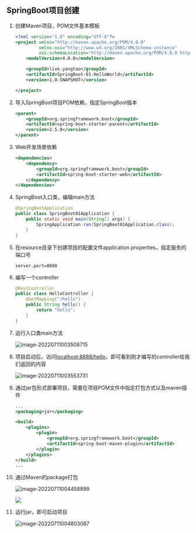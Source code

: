 ## SpringBoot项目创建

1. 创建Maven项目，POM文件基本模板

   ```xml
   <?xml version="1.0" encoding="UTF-8"?>
   <project xmlns="http://maven.apache.org/POM/4.0.0"
            xmlns:xsi="http://www.w3.org/2001/XMLSchema-instance"
            xsi:schemaLocation="http://maven.apache.org/POM/4.0.0 http://maven.apache.org/xsd/maven-4.0.0.xsd">
       <modelVersion>4.0.0</modelVersion>
   
       <groupId>live.yangtao</groupId>
       <artifactId>SpringBoot-01-HelloWorld</artifactId>
       <version>1.0-SNAPSHOT</version>
   
   </project>
   ```

2. 导入SpringBoot项目POM依赖，指定SpringBoot版本

   ```xml
   <parent>
       <groupId>org.springframework.boot</groupId>
       <artifactId>spring-boot-starter-parent</artifactId>
       <version>2.5.0</version>
   </parent>
   ```

3. Web开发场景依赖

   ```xml
   <dependencies>
       <dependency>
           <groupId>org.springframework.boot</groupId>
           <artifactId>spring-boot-starter-web</artifactId>
       </dependency>
   </dependencies>
   ```

4. SpringBoot入口类，编辑main方法

   ```java
   @SpringBootApplication
   public class SpringBoot01Application {
       public static void main(String[] args) {
           SpringApplication.run(SpringBoot01Application.class);
       }
   }
   ```

5. 在resource目录下创建项目的配置文件application.properties，指定服务的端口号

   ```properties
   server.port=8888
   ```

6. 编写一个controller

   ```java
   @RestController
   public class HelloController {
       @GetMapping("/hello")
       public String hello() {
           return "hello";
       }
   }
   ```

7. 运行入口类main方法

   ![image-20220711003508715](https://picgo-1304850123.cos.ap-guangzhou.myqcloud.com/image-20220711003508715.png)

8. 项目启动后，访问[localhost:8888/hello](http://localhost:8888/hello)，即可看到刚才编写的controller给我们返回的内容

   ![image-20220711003553731](https://picgo-1304850123.cos.ap-guangzhou.myqcloud.com/image-20220711003553731.png)

9. 通过jar包形式部署项目，需要在项目POM文件中指定打包方式以及maven插件

   ```xml
   ...
   <packaging>jar</packaging>
   
   <build>
       <plugins>
           <plugin>
               <groupId>org.springframework.boot</groupId>
               <artifactId>spring-boot-maven-plugin</artifactId>
           </plugin>
       </plugins>
   </build>
   ...
   ```

10. 通过Maven的package打包

    ![image-20220711004458899](https://picgo-1304850123.cos.ap-guangzhou.myqcloud.com/image-20220711004458899.png)

    ![](https://picgo-1304850123.cos.ap-guangzhou.myqcloud.com/image-20220711004543722.png)

11. 运行jar，即可启动项目

    ![image-20220711004803087](https://picgo-1304850123.cos.ap-guangzhou.myqcloud.com/image-20220711004803087.png)

